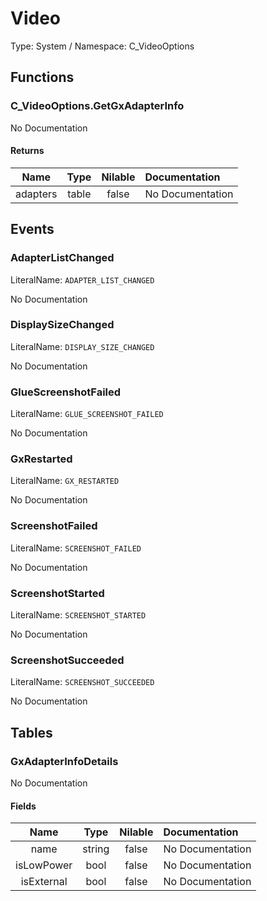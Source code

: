 # Video

Type: System / Namespace: C_VideoOptions

## Functions

### C_VideoOptions.GetGxAdapterInfo

No Documentation

#### Returns
|Name|Type|Nilable|Documentation|
|:---:|:---:|:---:|:---|
|adapters|table|false|No Documentation|
## Events

### AdapterListChanged
LiteralName: `ADAPTER_LIST_CHANGED`

No Documentation

### DisplaySizeChanged
LiteralName: `DISPLAY_SIZE_CHANGED`

No Documentation

### GlueScreenshotFailed
LiteralName: `GLUE_SCREENSHOT_FAILED`

No Documentation

### GxRestarted
LiteralName: `GX_RESTARTED`

No Documentation

### ScreenshotFailed
LiteralName: `SCREENSHOT_FAILED`

No Documentation

### ScreenshotStarted
LiteralName: `SCREENSHOT_STARTED`

No Documentation

### ScreenshotSucceeded
LiteralName: `SCREENSHOT_SUCCEEDED`

No Documentation

## Tables

### GxAdapterInfoDetails

No Documentation

#### Fields
|Name|Type|Nilable|Documentation|
|:---:|:---:|:---:|:---|
|name|string|false|No Documentation|
|isLowPower|bool|false|No Documentation|
|isExternal|bool|false|No Documentation|